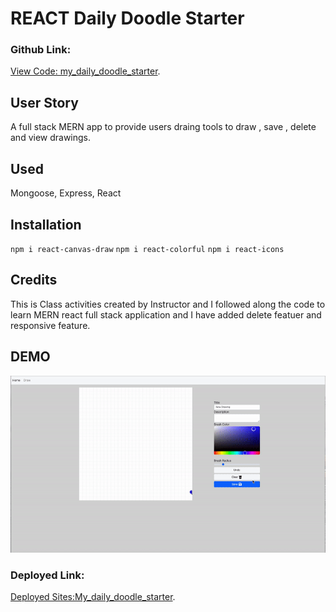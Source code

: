 
# REACT Daily Doodle Starter

### Github Link: 
[View Code: my_daily_doodle_starter](https://github.com/Oliviapark113/my_daily_doodle_starter).

## User Story
A full stack MERN app to provide users draing tools to draw , save , delete and view drawings.

## Used
Mongoose, Express, React 

## Installation 

 `npm i react-canvas-draw`
 `npm i react-colorful`
 `npm i react-icons`
 
## Credits 

This is Class activities created by Instructor and I followed along the code to learn MERN react full stack application and I have added delete featuer and responsive feature.

## DEMO 

![Demo](./demo/doodlestarter.gif)

### Deployed Link: 
[Deployed Sites:My_daily_doodle_starter](https://desolate-harbor-56312.herokuapp.com/).
